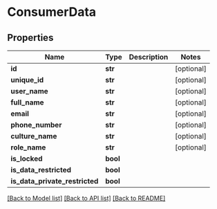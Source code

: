 # ConsumerData

## Properties
Name | Type | Description | Notes
------------ | ------------- | ------------- | -------------
**id** | **str** |  | [optional] 
**unique_id** | **str** |  | [optional] 
**user_name** | **str** |  | [optional] 
**full_name** | **str** |  | [optional] 
**email** | **str** |  | [optional] 
**phone_number** | **str** |  | [optional] 
**culture_name** | **str** |  | [optional] 
**role_name** | **str** |  | [optional] 
**is_locked** | **bool** |  | 
**is_data_restricted** | **bool** |  | 
**is_data_private_restricted** | **bool** |  | 

[[Back to Model list]](../README.md#documentation-for-models) [[Back to API list]](../README.md#documentation-for-api-endpoints) [[Back to README]](../README.md)


